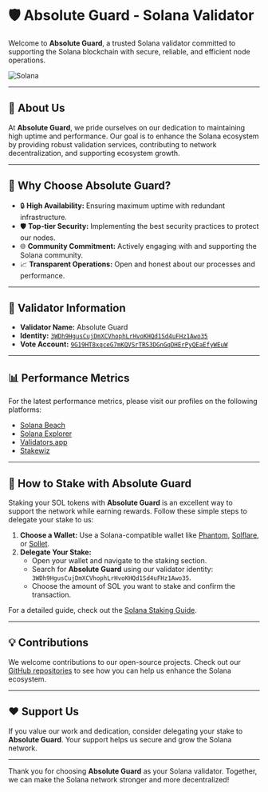 # 🛡️ Absolute Guard - Solana Validator

Welcome to **Absolute Guard**, a trusted Solana validator committed to supporting the Solana blockchain with secure, reliable, and efficient node operations.

![Solana](https://img.shields.io/badge/Solana-Mainnet%20Beta-4E44CE?logo=solana&logoColor=white)

---

## 🌟 About Us

At **Absolute Guard**, we pride ourselves on our dedication to maintaining high uptime and performance. Our goal is to enhance the Solana ecosystem by providing robust validation services, contributing to network decentralization, and supporting ecosystem growth.

---

## 🚀 Why Choose Absolute Guard?

- 🔒 **High Availability:** Ensuring maximum uptime with redundant infrastructure.
- 🛡️ **Top-tier Security:** Implementing the best security practices to protect our nodes.
- 🌐 **Community Commitment:** Actively engaging with and supporting the Solana community.
- 📈 **Transparent Operations:** Open and honest about our processes and performance.

---

## 📜 Validator Information

- **Validator Name:** Absolute Guard
- **Identity:** [`3WDh9HgusCujDmXCVhophLrHvoKHQd1Sd4uFHz1Awo35`](https://explorer.solana.com/address/3WDh9HgusCujDmXCVhophLrHvoKHQd1Sd4uFHz1Awo35)
- **Vote Account:** [`9G19HT8xqceG7mKQVSrTRS3DGnGqDHErPyQEaEfyWEuW`](https://explorer.solana.com/address/9G19HT8xqceG7mKQVSrTRS3DGnGqDHErPyQEaEfyWEuW)

---

## 📊 Performance Metrics

For the latest performance metrics, please visit our profiles on the following platforms:

- [Solana Beach](https://solanabeach.io/validator/3WDh9HgusCujDmXCVhophLrHvoKHQd1Sd4uFHz1Awo35)
- [Solana Explorer](https://explorer.solana.com/address/3WDh9HgusCujDmXCVhophLrHvoKHQd1Sd4uFHz1Awo35)
- [Validators.app](https://www.validators.app/validators/3WDh9HgusCujDmXCVhophLrHvoKHQd1Sd4uFHz1Awo35)
- [Stakewiz](https://stakewiz.com/validators/3WDh9HgusCujDmXCVhophLrHvoKHQd1Sd4uFHz1Awo35)

---

## 📖 How to Stake with Absolute Guard

Staking your SOL tokens with **Absolute Guard** is an excellent way to support the network while earning rewards. Follow these simple steps to delegate your stake to us:

1. **Choose a Wallet:** Use a Solana-compatible wallet like [Phantom](https://phantom.app/), [Solflare](https://solflare.com/), or [Sollet](https://sollet.io/).
2. **Delegate Your Stake:**
   - Open your wallet and navigate to the staking section.
   - Search for **Absolute Guard** using our validator identity: `3WDh9HgusCujDmXCVhophLrHvoKHQd1Sd4uFHz1Awo35`.
   - Choose the amount of SOL you want to stake and confirm the transaction.

For a detailed guide, check out the [Solana Staking Guide](https://docs.solana.com/staking/stake-accounts).

---

## 💡 Contributions

We welcome contributions to our open-source projects. Check out our [GitHub repositories](https://github.com/guard-validator) to see how you can help us enhance the Solana ecosystem.

---

## ❤️ Support Us

If you value our work and dedication, consider delegating your stake to **Absolute Guard**. Your support helps us secure and grow the Solana network.

---

Thank you for choosing **Absolute Guard** as your Solana validator. Together, we can make the Solana network stronger and more decentralized!
